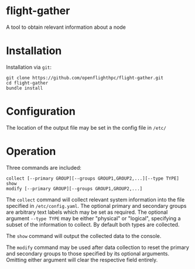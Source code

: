 # flight-gather
A tool to obtain relevant information about a node

# Installation
Installation via `git`:
```
git clone https://github.com/openflighthpc/flight-gather.git
cd flight-gather
bundle install
```
# Configuration
The location of the output file may be set in the config file in `/etc/`

# Operation
Three commands are included:
```
collect [--primary GROUP][--groups GROUP1,GROUP2,...][--type TYPE]
show
modify [--primary GROUP][--groups GROUP1,GROUP2,...]
```
The `collect` command will collect relevant system information into the file specified in `/etc/config.yaml`. The optional primary and secondary groups are arbitrary text labels which may be set as required. The optional argument `--type TYPE` may be either "physical" or "logical", specifying a subset of the information to collect. By default both types are collected.

The `show` command will output the collected data to the console.

The `modify` command may be used after data collection to reset the primary and secondary groups to those specified by its optional arguments. Omitting either argument will clear the respective field entirely.
